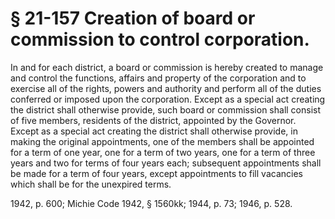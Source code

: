 # § 21-157 Creation of board or commission to control corporation.

<p>In and for each district, a board or commission is hereby created to manage and control the functions, affairs and property of the corporation and to exercise all of the rights, powers and authority and perform all of the duties conferred or imposed upon the corporation. Except as a special act creating the district shall otherwise provide, such board or commission shall consist of five members, residents of the district, appointed by the Governor. Except as a special act creating the district shall otherwise provide, in making the original appointments, one of the members shall be appointed for a term of one year, one for a term of two years, one for a term of three years and two for terms of four years each; subsequent appointments shall be made for a term of four years, except appointments to fill vacancies which shall be for the unexpired terms.</p><p>1942, p. 600; Michie Code 1942, § 1560kk; 1944, p. 73; 1946, p. 528.</p>
